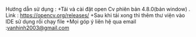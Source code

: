 Hướng dẫn sử dụng :
+Tải và cài đặt open Cv phiên bản 4.8.0(bản  window) . Link : https://opencv.org/releases/
+Sau khi tải xong thì thêm thư viện vào IDE sử dụng  rồi chạy file
+Mọi góp ý liên hệ qua email :vanhinh2003@gmail.com 
